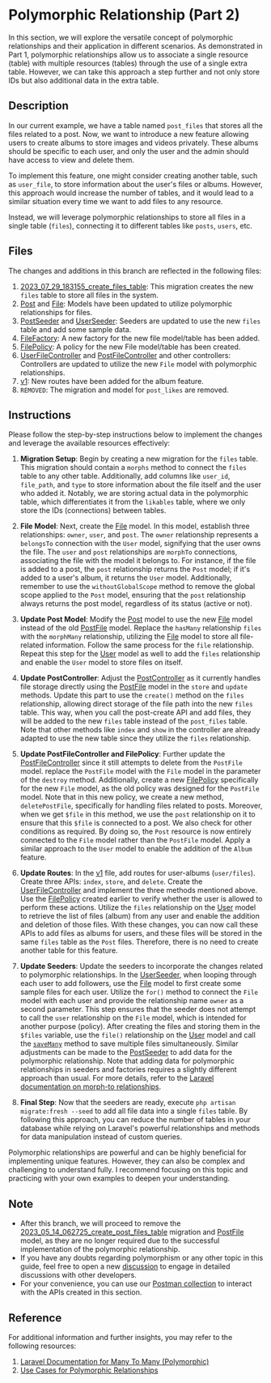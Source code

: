 # Polymorphic Relationship (Part 2)

In this section, we will explore the versatile concept of polymorphic relationships and their application in different scenarios. As demonstrated in Part 1, polymorphic relationships allow us to associate a single resource (table) with multiple resources (tables) through the use of a single extra table. However, we can take this approach a step further and not only store IDs but also additional data in the extra table.

## Description

In our current example, we have a table named `post_files` that stores all the files related to a post. Now, we want to introduce a new feature allowing users to create albums to store images and videos privately. These albums should be specific to each user, and only the user and the admin should have access to view and delete them.

To implement this feature, one might consider creating another table, such as `user_file`, to store information about the user's files or albums. However, this approach would increase the number of tables, and it would lead to a similar situation every time we want to add files to any resource.

Instead, we will leverage polymorphic relationships to store all files in a single table (`files`), connecting it to different tables like `posts`, `users`, etc.

## Files

The changes and additions in this branch are reflected in the following files:

1. [2023_07_29_183155_create_files_table](database/migrations/2023_07_29_183155_create_files_table.php): This migration creates the new `files` table to store all files in the system.
2. [Post](app/Models/Post.php) and [File](app/Models/File.php): Models have been updated to utilize polymorphic relationships for files.
3. [PostSeeder](database/seeders/PostSeeder.php) and [UserSeeder](database/seeders/UserSeeder.php): Seeders are updated to use the new `files` table and add some sample data.
4. [FileFactory](database/factories/FileFactory.php): A new factory for the new file model/table has been added.
5. [FilePolicy](app/Policies/FilePolicy.php): A policy for the new File model/table has been created.
6. [UserFileController](app/Http/Controllers/Api/v1/UserFileController.php) and [PostFileController](app/Http/Controllers/Api/v1/PostFileController.php) and other controllers: Controllers are updated to utilize the new `File` model with polymorphic relationships.
7. [v1](routes/api/v1.php): New routes have been added for the album feature.
8. `REMOVED`: The migration and model for `post_likes` are removed.

## Instructions

Please follow the step-by-step instructions below to implement the changes and leverage the available resources effectively:

1. **Migration Setup**: Begin by creating a new migration for the `files` table. This migration should contain a `morphs` method to connect the `files` table to any other table. Additionally, add columns like `user_id`, `file_path`, and `type` to store information about the file itself and the user who added it. Notably, we are storing actual data in the polymorphic table, which differentiates it from the `likables` table, where we only store the IDs (connections) between tables.

2. **File Model**: Next, create the [File](app/Models/File.php) model. In this model, establish three relationships: `owner`, `user`, and `post`. The `owner` relationship represents a `belongsTo` connection with the `User` model, signifying that the user owns the file. The `user` and `post` relationships are `morphTo` connections, associating the file with the model it belongs to. For instance, if the file is added to a post, the `post` relationship returns the `Post` model; if it's added to a user's album, it returns the `User` model. Additionally, remember to use the `withoutGlobalScope` method to remove the global scope applied to the `Post` model, ensuring that the `post` relationship always returns the post model, regardless of its status (active or not).

3. **Update Post Model**: Modify the [Post](app/Models/Post.php) model to use the new [File](app/Models/File.php) model instead of the old [PostFile](app/Models/PostFile.php) model. Replace the `hasMany` relationship `files` with the `morphMany` relationship, utilizing the [File](app/Models/File.php) model to store all file-related information. Follow the same process for the `file` relationship. Repeat this step for the [User](app/Models/User.php) model as well to add the `files` relationship and enable the `User` model to store files on itself.

4. **Update PostController**: Adjust the [PostController](app/Http/Controllers/Api/v1/PostController.php) as it currently handles file storage directly using the [PostFile](app/Models/PostFile.php) model in the `store` and `update` methods. Update this part to use the `create()` method on the `files` relationship, allowing direct storage of the file path into the new `files` table. This way, when you call the post-create API and add files, they will be added to the new `files` table instead of the `post_files` table. Note that other methods like `index` and `show` in the controller are already adapted to use the new table since they utilize the `files` relationship.

5. **Update PostFileController and FilePolicy**: Further update the [PostFileController](app/Http/Controllers/Api/v1/PostFileController.php) since it still attempts to delete from the `PostFile` model. replace the `PostFile` model with the `File` model in the parameter of the `destroy` method. Additionally, create a new [FilePolicy](app/Policies/FilePolicy.php) specifically for the new `File` model, as the old policy was designed for the `PostFile` model. Note that in this new policy, we create a new method, `deletePostFile`, specifically for handling files related to posts. Moreover, when we get `$file` in this method, we use the `post` relationship on it to ensure that this `$file` is connected to a post. We also check for other conditions as required. By doing so, the `Post` resource is now entirely connected to the `File` model rather than the `PostFile` model. Apply a similar approach to the `User` model to enable the addition of the `Album` feature.

6. **Update Routes**: In the [v1](routes/api/v1.php) file, add routes for user-albums (`user/files`). Create three APIs: `index`, `store`, and `delete`. Create the [UserFileController](app/Http/Controllers/Api/v1/UserFileController.php) and implement the three methods mentioned above. Use the [FilePolicy](app/Policies/FilePolicy.php) created earlier to verify whether the user is allowed to perform these actions. Utilize the `files` relationship on the [User](app/Models/User.php) model to retrieve the list of files (album) from any user and enable the addition and deletion of those files. With these changes, you can now call these APIs to add files as albums for users, and these files will be stored in the same `files` table as the `Post` files. Therefore, there is no need to create another table for this feature.

7. **Update Seeders**: Update the seeders to incorporate the changes related to polymorphic relationships. In the [UserSeeder](database/seeders/UserSeeder.php), when looping through each user to add followers, use the [File](app/Models/File.php) model to first create some sample files for each user. Utilize the `for()` method to connect the `File` model with each user and provide the relationship name `owner` as a second parameter. This step ensures that the seeder does not attempt to call the `user` relationship on the `File` model, which is intended for another purpose (policy). After creating the files and storing them in the `$files` variable, use the `file()` relationship on the [User](app/Models/User.php) model and call the [`saveMany`](https://laravel.com/docs/10.x/eloquent-relationships#the-save-method) method to save multiple files simultaneously. Similar adjustments can be made to the [PostSeeder](database/seeders/PostSeeder.php) to add data for the polymorphic relationship. Note that adding data for polymorphic relationships in seeders and factories requires a slightly different approach than usual. For more details, refer to the [Laravel documentation on morph-to relationships](https://laravel.com/docs/10.x/eloquent-factories#morph-to-relationships).

8. **Final Step**: Now that the seeders are ready, execute `php artisan migrate:fresh --seed` to add all file data into a single `files` table. By following this approach, you can reduce the number of tables in your database while relying on Laravel's powerful relationships and methods for data manipulation instead of custom queries.

Polymorphic relationships are powerful and can be highly beneficial for implementing unique features. However, they can also be complex and challenging to understand fully. I recommend focusing on this topic and practicing with your own examples to deepen your understanding.

## Note

- After this branch, we will proceed to remove the [2023_05_14_062725_create_post_files_table](database/migrations/2023_05_14_062725_create_post_files_table.php) migration and [PostFile](app/Models/PostFile.php) model, as they are no longer required due to the successful implementation of the polymorphic relationship.
- If you have any doubts regarding polymorphism or any other topic in this guide, feel free to open a new [discussion](https://github.com/mazimez/laravel-hands-on/discussions) to engage in detailed discussions with other developers.
- For your convenience, you can use our [Postman collection](https://elements.getpostman.com/redirect?entityId=13692349-4c7deece-f174-43a3-adfa-95e6cf36792b&entityType=collection) to interact with the APIs created in this section.

## Reference

For additional information and further insights, you may refer to the following resources:

1. [Laravel Documentation for Many To Many (Polymorphic)](https://laravel.com/docs/10.x/eloquent-relationships#many-to-many-polymorphic-relations)
2. [Use Cases for Polymorphic Relationships](https://blog.logrocket.com/polymorphic-relationships-laravel/)

